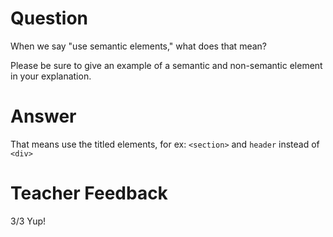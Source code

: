 # Question

When we say "use semantic elements," what does that mean?

Please be sure to give an example of a semantic and non-semantic element in your explanation.

# Answer

That means use the titled elements, for ex: `<section>` and `header` instead of `<div>`

# Teacher Feedback
3/3
Yup! 